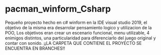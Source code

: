 # pacman_winform_Csharp
Pequeño proyecto hecho en c# winform en la IDE visual studio 2019, el objetivo de la misma era desarrolar pensamiento logico y utilizacion de la POO, Los objetivos eran crear un escenario funcional, menu utilizable, 4 enimigos distintos, una particularidad para diferenciarlo del juego original y contar con sonido.
¡¡LA CARPETA QUE CONTIENE EL PROYECTO SE ENCUENTRA EN BRANCHES!!
